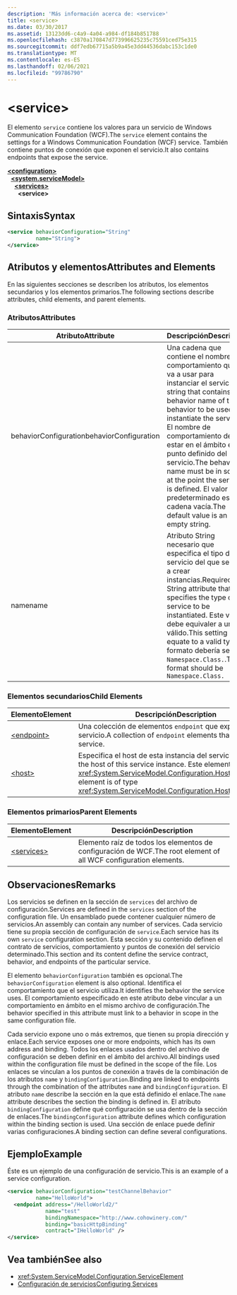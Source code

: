 ```yaml
---
description: 'Más información acerca de: <service>'
title: <service>
ms.date: 03/30/2017
ms.assetid: 13123dd6-c4a9-4a04-a984-df184b851788
ms.openlocfilehash: c3870a170847d773996625235c75591ced75e315
ms.sourcegitcommit: ddf7edb67715a5b9a45e3dd44536dabc153c1de0
ms.translationtype: MT
ms.contentlocale: es-ES
ms.lasthandoff: 02/06/2021
ms.locfileid: "99786790"
---
```

# \<service>

<span data-ttu-id="03f1a-102">El elemento `service` contiene los valores para un servicio de Windows Communication Foundation (WCF).</span><span class="sxs-lookup"><span data-stu-id="03f1a-102">The `service` element contains the settings for a Windows Communication Foundation (WCF) service.</span></span> <span data-ttu-id="03f1a-103">También contiene puntos de conexión que exponen el servicio.</span><span class="sxs-lookup"><span data-stu-id="03f1a-103">It also contains endpoints that expose the service.</span></span>  
  
[**\<configuration>**](../configuration-element.md)\
&nbsp;&nbsp;[**\<system.serviceModel>**](system-servicemodel.md)\
&nbsp;&nbsp;&nbsp;&nbsp;[**\<services>**](services.md)\
&nbsp;&nbsp;&nbsp;&nbsp;&nbsp;&nbsp;**\<service>**  
  
## <a name="syntax"></a><span data-ttu-id="03f1a-104">Sintaxis</span><span class="sxs-lookup"><span data-stu-id="03f1a-104">Syntax</span></span>  
  
```xml  
<service behaviorConfiguration="String"
         name="String">
</service>
```  
  
## <a name="attributes-and-elements"></a><span data-ttu-id="03f1a-105">Atributos y elementos</span><span class="sxs-lookup"><span data-stu-id="03f1a-105">Attributes and Elements</span></span>  

 <span data-ttu-id="03f1a-106">En las siguientes secciones se describen los atributos, los elementos secundarios y los elementos primarios.</span><span class="sxs-lookup"><span data-stu-id="03f1a-106">The following sections describe attributes, child elements, and parent elements.</span></span>  
  
### <a name="attributes"></a><span data-ttu-id="03f1a-107">Atributos</span><span class="sxs-lookup"><span data-stu-id="03f1a-107">Attributes</span></span>  
  
|<span data-ttu-id="03f1a-108">Atributo</span><span class="sxs-lookup"><span data-stu-id="03f1a-108">Attribute</span></span>|<span data-ttu-id="03f1a-109">Descripción</span><span class="sxs-lookup"><span data-stu-id="03f1a-109">Description</span></span>|  
|---------------|-----------------|  
|<span data-ttu-id="03f1a-110">behaviorConfiguration</span><span class="sxs-lookup"><span data-stu-id="03f1a-110">behaviorConfiguration</span></span>|<span data-ttu-id="03f1a-111">Una cadena que contiene el nombre de comportamiento que se va a usar para instanciar el servicio.</span><span class="sxs-lookup"><span data-stu-id="03f1a-111">A string that contains the behavior name of the behavior to be used to instantiate the service.</span></span> <span data-ttu-id="03f1a-112">El nombre de comportamiento debe estar en el ámbito en el punto definido del servicio.</span><span class="sxs-lookup"><span data-stu-id="03f1a-112">The behavior name must be in scope at the point the service is defined.</span></span> <span data-ttu-id="03f1a-113">El valor predeterminado es una cadena vacía.</span><span class="sxs-lookup"><span data-stu-id="03f1a-113">The default value is an empty string.</span></span>|  
|<span data-ttu-id="03f1a-114">name</span><span class="sxs-lookup"><span data-stu-id="03f1a-114">name</span></span>|<span data-ttu-id="03f1a-115">Atributo String necesario que especifica el tipo del servicio del que se van a crear instancias.</span><span class="sxs-lookup"><span data-stu-id="03f1a-115">Required String attribute that specifies the type of the service to be instantiated.</span></span> <span data-ttu-id="03f1a-116">Este valor debe equivaler a un tipo válido.</span><span class="sxs-lookup"><span data-stu-id="03f1a-116">This setting must equate to a valid type.</span></span> <span data-ttu-id="03f1a-117">El formato debería ser `Namespace.Class.`.</span><span class="sxs-lookup"><span data-stu-id="03f1a-117">The format should be `Namespace.Class.`</span></span>|  
  
### <a name="child-elements"></a><span data-ttu-id="03f1a-118">Elementos secundarios</span><span class="sxs-lookup"><span data-stu-id="03f1a-118">Child Elements</span></span>  
  
|<span data-ttu-id="03f1a-119">Elemento</span><span class="sxs-lookup"><span data-stu-id="03f1a-119">Element</span></span>|<span data-ttu-id="03f1a-120">Descripción</span><span class="sxs-lookup"><span data-stu-id="03f1a-120">Description</span></span>|  
|-------------|-----------------|  
|[\<endpoint>](endpoint-element.md)|<span data-ttu-id="03f1a-121">Una colección de elementos `endpoint` que exponen este servicio.</span><span class="sxs-lookup"><span data-stu-id="03f1a-121">A collection of `endpoint` elements that expose this service.</span></span>|  
|[\<host>](host.md)|<span data-ttu-id="03f1a-122">Especifica el host de esta instancia del servicio.</span><span class="sxs-lookup"><span data-stu-id="03f1a-122">Specifies the host of this service instance.</span></span> <span data-ttu-id="03f1a-123">Este elemento es del tipo <xref:System.ServiceModel.Configuration.HostElement>.</span><span class="sxs-lookup"><span data-stu-id="03f1a-123">This element is of type <xref:System.ServiceModel.Configuration.HostElement>.</span></span>|  
  
### <a name="parent-elements"></a><span data-ttu-id="03f1a-124">Elementos primarios</span><span class="sxs-lookup"><span data-stu-id="03f1a-124">Parent Elements</span></span>  
  
|<span data-ttu-id="03f1a-125">Elemento</span><span class="sxs-lookup"><span data-stu-id="03f1a-125">Element</span></span>|<span data-ttu-id="03f1a-126">Descripción</span><span class="sxs-lookup"><span data-stu-id="03f1a-126">Description</span></span>|  
|-------------|-----------------|  
|[\<services>](services.md)|<span data-ttu-id="03f1a-127">Elemento raíz de todos los elementos de configuración de WCF.</span><span class="sxs-lookup"><span data-stu-id="03f1a-127">The root element of all WCF configuration elements.</span></span>|  
  
## <a name="remarks"></a><span data-ttu-id="03f1a-128">Observaciones</span><span class="sxs-lookup"><span data-stu-id="03f1a-128">Remarks</span></span>  

 <span data-ttu-id="03f1a-129">Los servicios se definen en la sección de `services` del archivo de configuración.</span><span class="sxs-lookup"><span data-stu-id="03f1a-129">Services are defined in the `services` section of the configuration file.</span></span> <span data-ttu-id="03f1a-130">Un ensamblado puede contener cualquier número de servicios.</span><span class="sxs-lookup"><span data-stu-id="03f1a-130">An assembly can contain any number of services.</span></span> <span data-ttu-id="03f1a-131">Cada servicio tiene su propia sección de configuración de `service`.</span><span class="sxs-lookup"><span data-stu-id="03f1a-131">Each service has its own `service` configuration section.</span></span> <span data-ttu-id="03f1a-132">Esta sección y su contenido definen el contrato de servicios, comportamiento y puntos de conexión del servicio determinado.</span><span class="sxs-lookup"><span data-stu-id="03f1a-132">This section and its content define the service contract, behavior, and endpoints of the particular service.</span></span>  
  
 <span data-ttu-id="03f1a-133">El elemento `behaviorConfiguration` también es opcional.</span><span class="sxs-lookup"><span data-stu-id="03f1a-133">The `behaviorConfiguration` element is also optional.</span></span> <span data-ttu-id="03f1a-134">Identifica el comportamiento que el servicio utiliza.</span><span class="sxs-lookup"><span data-stu-id="03f1a-134">It identifies the behavior the service uses.</span></span> <span data-ttu-id="03f1a-135">El comportamiento especificado en este atributo debe vincular a un comportamiento en ámbito en el mismo archivo de configuración.</span><span class="sxs-lookup"><span data-stu-id="03f1a-135">The behavior specified in this attribute must link to a behavior in scope in the same configuration file.</span></span>  
  
 <span data-ttu-id="03f1a-136">Cada servicio expone uno o más extremos, que tienen su propia dirección y enlace.</span><span class="sxs-lookup"><span data-stu-id="03f1a-136">Each service exposes one or more endpoints, which has its own address and binding.</span></span> <span data-ttu-id="03f1a-137">Todos los enlaces usados dentro del archivo de configuración se deben definir en el ámbito del archivo.</span><span class="sxs-lookup"><span data-stu-id="03f1a-137">All bindings used within the configuration file must be defined in the scope of the file.</span></span> <span data-ttu-id="03f1a-138">Los enlaces se vinculan a los puntos de conexión a través de la combinación de los atributos `name` y `bindingConfiguration`.</span><span class="sxs-lookup"><span data-stu-id="03f1a-138">Binding are linked to endpoints through the combination of the attributes `name` and `bindingConfiguration`.</span></span> <span data-ttu-id="03f1a-139">El atributo `name` describe la sección en la que está definido el enlace.</span><span class="sxs-lookup"><span data-stu-id="03f1a-139">The `name` attribute describes the section the binding is defined in.</span></span> <span data-ttu-id="03f1a-140">El atributo `bindingConfiguration` define qué configuración se usa dentro de la sección de enlaces.</span><span class="sxs-lookup"><span data-stu-id="03f1a-140">The `bindingConfiguration` attribute defines which configuration within the binding section is used.</span></span> <span data-ttu-id="03f1a-141">Una sección de enlace puede definir varias configuraciones.</span><span class="sxs-lookup"><span data-stu-id="03f1a-141">A binding section can define several configurations.</span></span>  
  
## <a name="example"></a><span data-ttu-id="03f1a-142">Ejemplo</span><span class="sxs-lookup"><span data-stu-id="03f1a-142">Example</span></span>  

 <span data-ttu-id="03f1a-143">Éste es un ejemplo de una configuración de servicio.</span><span class="sxs-lookup"><span data-stu-id="03f1a-143">This is an example of a service configuration.</span></span>  
  
```xml  
<service behaviorConfiguration="testChannelBehavior"
         name="HelloWorld">
  <endpoint address="/HelloWorld2/"
            name="test"
            bindingNamespace="http://www.cohowinery.com/"
            binding="basicHttpBinding"
            contract="IHelloWorld" />
</service>
```  
  
## <a name="see-also"></a><span data-ttu-id="03f1a-144">Vea también</span><span class="sxs-lookup"><span data-stu-id="03f1a-144">See also</span></span>

- <xref:System.ServiceModel.Configuration.ServiceElement>
- [<span data-ttu-id="03f1a-145">Configuración de servicios</span><span class="sxs-lookup"><span data-stu-id="03f1a-145">Configuring Services</span></span>](../../../wcf/configuring-services.md)
